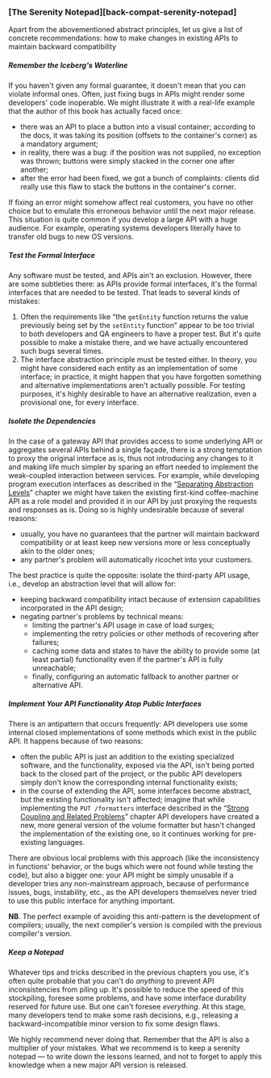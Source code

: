### [The Serenity Notepad][back-compat-serenity-notepad]

Apart from the abovementioned abstract principles, let us give a list of concrete recommendations: how to make changes in existing APIs to maintain backward compatibility

##### Remember the Iceberg's Waterline

If you haven't given any formal guarantee, it doesn't mean that you can violate informal ones. Often, just fixing bugs in APIs might render some developers' code inoperable. We might illustrate it with a real-life example that the author of this book has actually faced once:
  * there was an API to place a button into a visual container; according to the docs, it was taking its position (offsets to the container's corner) as a mandatory argument;
  * in reality, there was a bug: if the position was not supplied, no exception was thrown; buttons were simply stacked in the corner one after another;
  * after the error had been fixed, we got a bunch of complaints: clients did really use this flaw to stack the buttons in the container's corner.

If fixing an error might somehow affect real customers, you have no other choice but to emulate this erroneous behavior until the next major release. This situation is quite common if you develop a large API with a huge audience. For example, operating systems developers literally have to transfer old bugs to new OS versions.

##### Test the Formal Interface

Any software must be tested, and APIs ain't an exclusion. However, there are some subtleties there: as APIs provide formal interfaces, it's the formal interfaces that are needed to be tested. That leads to several kinds of mistakes:

  1. Often the requirements like “the `getEntity` function returns the value previously being set by the `setEntity` function” appear to be too trivial to both developers and QA engineers to have a proper test. But it's quite possible to make a mistake there, and we have actually encountered such bugs several times.
  2. The interface abstraction principle must be tested either. In theory, you might have considered each entity as an implementation of some interface; in practice, it might happen that you have forgotten something and alternative implementations aren't actually possible. For testing purposes, it's highly desirable to have an alternative realization, even a provisional one, for every interface.

##### Isolate the Dependencies

In the case of a gateway API that provides access to some underlying API or aggregates several APIs behind a single façade, there is a strong temptation to proxy the original interface as is, thus not introducing any changes to it and making life much simpler by sparing an effort needed to implement the weak-coupled interaction between services. For example, while developing program execution interfaces as described in the “[Separating Abstraction Levels](#api-design-separating-abstractions)” chapter we might have taken the existing first-kind coffee-machine API as a role model and provided it in our API by just proxying the requests and responses as is. Doing so is highly undesirable because of several reasons:
  * usually, you have no guarantees that the partner will maintain backward compatibility or at least keep new versions more or less conceptually akin to the older ones;
  * any partner's problem will automatically ricochet into your customers.

The best practice is quite the opposite: isolate the third-party API usage, i.e., develop an abstraction level that will allow for:
  * keeping backward compatibility intact because of extension capabilities incorporated in the API design;
  * negating partner's problems by technical means:
      * limiting the partner's API usage in case of load surges;
      * implementing the retry policies or other methods of recovering after failures;
      * caching some data and states to have the ability to provide some (at least partial) functionality even if the partner's API is fully unreachable;
      * finally, configuring an automatic fallback to another partner or alternative API.

##### Implement Your API Functionality Atop Public Interfaces

There is an antipattern that occurs frequently: API developers use some internal closed implementations of some methods which exist in the public API. It happens because of two reasons:
  * often the public API is just an addition to the existing specialized software, and the functionality, exposed via the API, isn't being ported back to the closed part of the project, or the public API developers simply don't know the corresponding internal functionality exists;
  * in the course of extending the API, some interfaces become abstract, but the existing functionality isn't affected; imagine that while implementing the `PUT /formatters` interface described in the “[Strong Coupling and Related Problems](#back-compat-strong-coupling)” chapter API developers have created a new, more general version of the volume formatter but hasn't changed the implementation of the existing one, so it continues working for pre-existing languages.

There are obvious local problems with this approach (like the inconsistency in functions' behavior, or the bugs which were not found while testing the code), but also a bigger one: your API might be simply unusable if a developer tries any non-mainstream approach, because of performance issues, bugs, instability, etc., as the API developers themselves never tried to use this public interface for anything important.

**NB**. The perfect example of avoiding this anti-pattern is the development of compilers; usually, the next compiler's version is compiled with the previous compiler's version.

##### Keep a Notepad

Whatever tips and tricks described in the previous chapters you use, it's often quite probable that you can't do *anything* to prevent API inconsistencies from piling up. It's possible to reduce the speed of this stockpiling, foresee some problems, and have some interface durability reserved for future use. But one can't foresee *everything*. At this stage, many developers tend to make some rash decisions, e.g., releasing a backward-incompatible minor version to fix some design flaws.

We highly recommend never doing that. Remember that the API is also a multiplier of your mistakes. What we recommend is to keep a serenity notepad — to write down the lessons learned, and not to forget to apply this knowledge when a new major API version is released.
